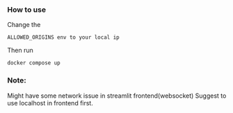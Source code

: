 ### How to use

Change the 
```
ALLOWED_ORIGINS env to your local ip
```
Then run
```
docker compose up
```
### Note:
Might have some network issue in streamlit frontend(websocket)
Suggest to use localhost in frontend first.
